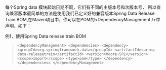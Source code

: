 每个Spring data 模块起始日期不同，它们有不同的主版本号和次版本号， 所以查询兼容版本最简单的方法是使用我们已定义好的兼容版本Spring Data Release Train BOM,在Maven项目中，你可以在POM的&lt;DependencyManagement \/&gt;中声明，如下：

例1，使用Spring Data release train BOM

> `<dependencyManagement> <dependencies> <dependency> <groupId>org.springframework.data</groupId> <artifactId>spring-data-releasetrain</artifactId> <version>Moore-SR1</version> <scope>import</scope> <type>pom</type> </dependency> </dependencies> </dependencyManagement>`

